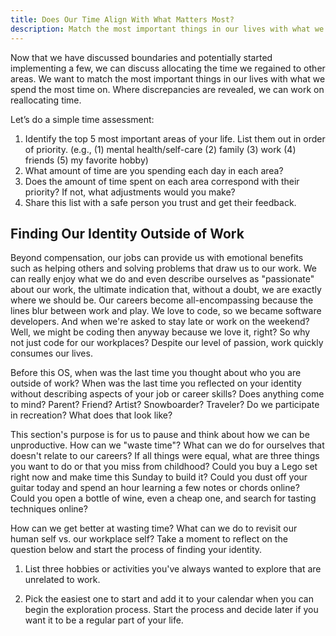 ```yaml
---
title: Does Our Time Align With What Matters Most? 
description: Match the most important things in our lives with what we spend the most time on
---
```


Now that we have discussed boundaries and potentially started implementing a few, we can discuss allocating the time we regained to other areas. We want to match the most important things in our lives with what we spend the most time on. Where discrepancies are revealed, we can work on reallocating time. 

Let’s do a simple time assessment:

1. Identify the top 5 most important areas of your life. List them out in order of priority. (e.g., (1) mental health/self-care (2) family (3) work (4) friends (5) my favorite hobby) 
2. What amount of time are you spending each day in each area? 
3. Does the amount of time spent on each area correspond with their priority? If not, what adjustments would you make?
4. Share this list with a safe person you trust and get their feedback. 

## Finding Our Identity Outside of Work 
Beyond compensation, our jobs can provide us with emotional benefits such as helping others and solving problems that draw us to our work. We can really enjoy what we do and even describe ourselves as "passionate" about our work, the ultimate indication that, without a doubt, we are exactly where we should be. Our careers become all-encompassing because the lines blur between work and play. We love to code, so we became software developers. And when we're asked to stay late or work on the weekend? Well, we might be coding then anyway because we love it, right? So why not just code for our workplaces? Despite our level of passion, work quickly consumes our lives. 

Before this OS, when was the last time you thought about who you are outside of work? When was the last time you reflected on your identity without describing aspects of your job or career skills? Does anything come to mind? Parent? Friend? Artist? Snowboarder? Traveler? Do we participate in recreation? What does that look like? 

This section's purpose is for us to pause and think about how we can be unproductive. How can we "waste time"? What can we do for ourselves that doesn't relate to our careers? If all things were equal, what are three things you want to do or that you miss from childhood? Could you buy a Lego set right now and make time this Sunday to build it? Could you dust off your guitar today and spend an hour learning a few notes or chords online? Could you open a bottle of wine, even a cheap one, and search for tasting techniques online? 

How can we get better at wasting time? What can we do to revisit our human self vs. our workplace self? Take a moment to reflect on the question below and start the process of finding your identity. 

1. List three hobbies or activities you've always wanted to explore that are unrelated to work. 

2. Pick the easiest one to start and add it to your calendar when you can begin the exploration process. Start the process and decide later if you want it to be a regular part of your life.
